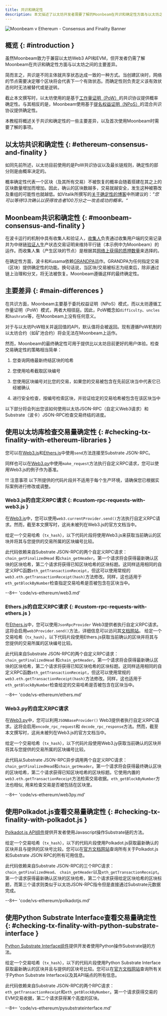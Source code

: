 ```yaml
---
title: 共识和确定性
description: 本文描述了以太坊开发者需要了解的Moonbeam在共识和确定性方面与以太坊之间的主要差异
---
```


![Moonbeam v Ethereum - Consensus and Finality Banner](/images/builders/get-started/eth-compare/consensus-finality-banner.png)

## 概览 {: #introduction } 

虽然Moonbeam致力于兼容以太坊Web3 API和EVM，但开发者仍需了解Moonbeam在共识和确定性方面与以太坊之间的主要差异。

简而言之，共识是不同主体就共享状态达成一致的一种方式。当创建区块时，网络的节点需要决定哪个区块将会代表下一个有效状态。而确定性则负责定义该有效状态何时无法被替代或是逆转。

截止本文撰写时，以太坊使用的是基于[工作量证明（PoW）](https://ethereum.org/en/developers/docs/consensus-mechanisms/pow/)的共识协议提供概率确定性。与其相反的是，Moonbeam使用基于[提名权益证明（NPoS）](https://wiki.polkadot.network/docs/learn-consensus)的混合共识协议提供确定性。

本教程将概述关于共识和确定性的一些主要差异，以及首次使用Moonbeam时需要了解的事项。

## 以太坊共识和确定性 {: #ethereum-consensus-and-finality } 

如同先前所述，以太坊目前使用的是PoW共识协议以及最长链规则，确定性的部分则是由概率决定的。

概率确定性代表一个区块（及其所有交易）不被恢复的概率会随着搭建在其之上的区块数量增加而增加。因此，确认的区块数越多，交易就越安全，发生这种被篡改及重组的可能性也就越低。如Vitalik所撰写的[关于确定性的博客](https://blog.ethereum.org/2016/05/09/on-settlement-finality/)中所建议的：_”您可以等待13次确认以获得攻击者100万分之一攻击成功的概率。“_

## Moonbeam共识和确定性 {: #moonbeam-consensus-and-finality } 

在波卡运行的机制中具有收集人和验证人，[收集人](https://wiki.polkadot.network/docs/en/learn-collator)负责通过收集用户端的交易记录并为中继链[验证人](https://wiki.polkadot.network/docs/en/learn-validator)生产状态交易证明来维持平行链（本示例中为Moonbeam）的运作。而收集人集（产生区块的节点）是根据其[网络上获得的质押数量](/learn/features/consensus/)来选择的。

在确定性方面，波卡和Kusama依赖[GRANDPA](https://wiki.polkadot.network/docs/learn-consensus#finality-gadget-grandpa)运作。GRANDPA为任何指定交易（区块）提供确定性的功能。换句话说，当区块/交易被标志为结束后，除非通过链上治理和分叉，将无法被恢复。Moonbeam遵循这样的最终确定性。

## 主要差异 {: #main-differences } 

在共识方面，Moonbeam主要基于委托权益证明（NPoS）模式，而以太坊遵循工作量证明（PoW）模式，两者大相径庭。因此，PoW概念如`difficulty`、`uncles`和`hashrate`等，在Moonbeam上没有任何意义。

对于与以太坊PoW相关并返回值的API，默认值将会被返回。现有遵循PoW机制的以太坊合约（如矿池合约）将会无法在Moonbeam上运作。

然而，Moonbeam的最终确定性可用于提供比以太坊目前更好的用户体验。检查交易确定性的策略相当简单：

 1. 您查询网络最新终结区块的哈希

 2. 您使用哈希截取区块编号

 3. 您使用区块编号对比您的交易，如果您的交易被包含在先前区块当中代表它已经被确认

 4. 进行安全检查，按编号检索区块，并验证给定的交易哈希被包含在该区块当中

以下部分将会列出您该如何使用以太坊JSON-RPC（自定义Web3请求）和Substrate（波卡）JSON-RPC检查交易终结的进度。

## 使用以太坊库检查交易量确定性 {: #checking-tx-finality-with-ethereum-libraries } 

您可以在[Web3.js](https://web3js.readthedocs.io/)和[Ethers.js](https://docs.ethers.io/)中使用`send`方法连接至Substrate JSON-RPC。

同样也可以在[Web3.py](https://web3py.readthedocs.io/)中使用`make_request`方法执行自定义RPC请求，您可以使用Web3.js的例子作为基准。

!!! 注意事项
    以下所提供的代码片段并不适用于每个生产环境，请确保您已根据实际案例进行修改或调整。

### Web3.js的自定义RPC请求 {: #custom-rpc-requests-with-web3.js } 

在[Web3.js](https://web3js.readthedocs.io/)中，您可以使用`web3.currentProvider.send()`方法执行自定义RPC请求。然而，截至本文撰写时，这尚未被列在Web3.js的官方文档当中。

给定一个交易哈希（`tx_hash`），以下代码片段将使用Web3.js来获取当前确认的区块并将其与您提供的交易所属的区块编号比较。

此代码依赖来自Substrate JSON-RPC的两个自定义RPC请求：`chain_getFinalizedHead` 和`chain_getHeader`。第一个请求将会获得最新确认区块的区块哈希，第二个请求将获得已知区块哈希的区块标题。这同样适用相同的自定义RPC函数`eth_getTransactionReceipt`，但这可以使用常规的`web3.eth.getTransactionReceipt(hash)`方法修改。同样，这也适用于`eth_getBlockByNumber`检查指定交易哈希是否被包含在区块当中。

--8<-- 'code/vs-ethereum/web3.md'

### Ethers.js的自定义RPC请求 {: #custom-rpc-requests-with-ethers.js } 

在[Ethers.js](https://docs.ethers.io/)中，您可以使用`JsonRpcProvider` Web3提供者执行自定义RPC请求。这将会启用`web3Provider.send()`方法，详细信息可以访问其[文档网站](https://docs.ethers.io/v5/api/providers/jsonrpc-provider/#JsonRpcProvider-send)。
给定一个交易哈希（`tx_hash`），以下代码片段使用Ethers.js获取当前确认的区块并将其与您提供的交易所属的区块编号比较。

此代码来自Substrate JSON-RPC的两个自定义RPC请求：`chain_getFinalizedHead` 和`chain_getHeader`。第一个请求将会获得最新确认区块的区块哈希，第二个请求将获得已知区块哈希的区块标题。这同样适用相同的自定义RPC函数`eth_getTransactionReceipt`，但这可以使用常规的`web3.eth.getTransactionReceipt(hash)`方法修改。同样，这也适用于`eth_getBlockByNumber`检查给定的交易哈希是否被包含在区块当中。

--8<-- 'code/vs-ethereum/ethers.md'

### Web3.py的自定义RPC请求

在[Web3.py](https://web3py.readthedocs.io/en/stable/)中，您可以利用`JSONBaseProvider()` Web3提供者执行自定义RPC请求。这将会启用`encode_rpc_request`和 `decode_rpc_response`方法。然而，截至本文撰写时，这尚未被列在Web3.js的官方文档当中。

给定一个交易哈希（`tx_hash`），以下代码片段使用Web3.jy获取当前确认的区块并将其与您提供的交易所属的区块编号比较。

此代码从Substrate JSON-RPC异步调用两个自定义RPC请求：`chain_getFinalizedHead`和`chain_getHeader`。第一个请求将会获得最终确认区块的区块哈希，第二个请求获得已知区块哈希的区块标题。它使用内置的`web3.eth.getTransactionReceipt`方法检索交易收据。`eth_getBlockByNumber`方法也相似, 用来检查交易是否被包括在区块里。

--8<-- 'code/vs-ethereum/web3py.md'


## 使用Polkadot.js查看交易量确定性 {: #checking-tx-finality-with-polkadot.js } 

[Polkadot.js API组件](https://polkadot.js.org/docs/api/start)提供开发者使用Javascript操作Substrate链的方法。

给定一个交易哈希（`tx_hash`），以下的代码片段使用Polkadot.js获取最新确认的区块并且与提供的区块号比较。您可以在[官方文档网站](https://polkadot.js.org/docs/substrate/rpc)查询所有关于Polkadot.js和Substrate JSON RPC的所有可用信息。

此代码依赖来自Substrate JSON-RPC的三个RPC请求：`chain_getFinalizedHead`、 `chain_getHeader`以及`eth_getTransactionReceipt`。第一个请求获得最新确认区块的区块哈希，第二个请求获得给定区块哈希的区块标题，而第三个请求则类似于以太坊JSON-RPC指令但是直接通过Substrate元数据完成。

--8<-- 'code/vs-ethereum/polkadotjs.md'

## 使用Python Substrate Interface查看交易量确定性 {: #checking-tx-finality-with-python-substrate-interface } 

[Python Substrate Interface组件](https://github.com/polkascan/py-substrate-interface)提供开发者使用Python操作Substrate链的方法。

给定一个交易哈希（`tx_hash`），以下的代码片段使用Python Substrate Interface获取最新确认的区块并且与提供的区块号比较。您可以在[官方文档网站](https://polkascan.github.io/py-substrate-interface/)查询所有关于Python Substrate Interface以及其API端点的所有信息。

此代码依赖来自Substrate JSON-RPC的两个RPC请求：`eth_getTransactionReceipt`和`eth_getBlockByNumber`。第一个请求获得交易的EVM交易收据，第二个请求获得某个高度的区块。

--8<-- 'code/vs-ethereum/pysubstrateinterface.md'
